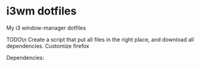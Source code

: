 # i3wm dotfiles
  My i3 window-manager dotfiles

TODO\n
Create a script that put all files in the right place, and download all dependencies.
Customize firefox

Dependencies: 

